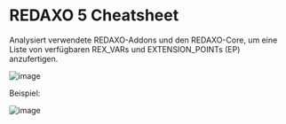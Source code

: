 # REDAXO 5 Cheatsheet

Analysiert verwendete REDAXO-Addons und den REDAXO-Core, um eine Liste von verfügbaren REX_VARs und EXTENSION_POINTs (EP) anzufertigen.

![image](https://user-images.githubusercontent.com/3855487/218100513-6a090900-c7a3-4f67-a30f-8d113e58ca10.png)

Beispiel:

![image](https://user-images.githubusercontent.com/3855487/218100653-a2ce9061-708f-40f6-b1bc-d6d2c2298680.png)
